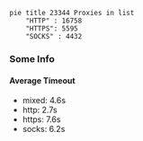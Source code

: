 
```mermaid
pie title 23344 Proxies in list
    "HTTP" : 16758
    "HTTPS": 5595
    "SOCKS" : 4432
```

### Some Info
#### Average Timeout

- mixed: 4.6s
- http: 2.7s
- https: 7.6s
- socks: 6.2s
